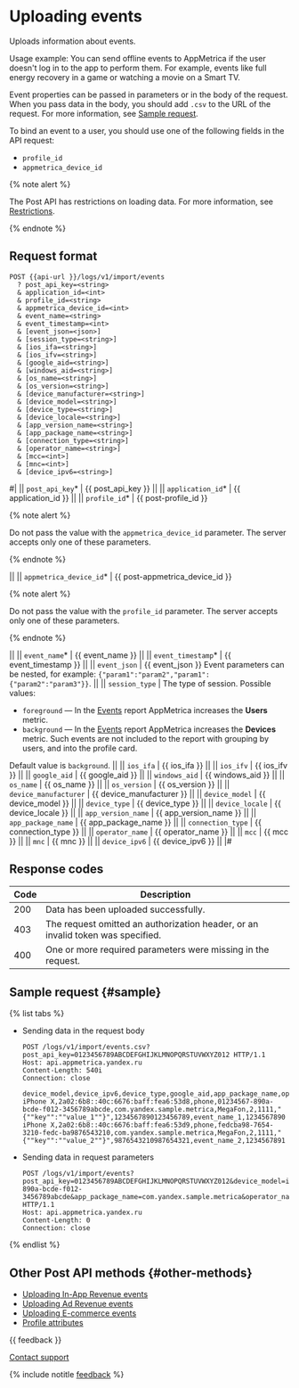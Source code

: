 # Uploading events

Uploads information about events.

Usage example: You can send offline events to AppMetrica if the user doesn't log in to the app to perform them. For example, events like full energy recovery in a game or watching a movie on a Smart TV.

Event properties can be passed in parameters or in the body of the request. When you pass data in the body, you should add `.csv` to the URL of the request. For more information, see [Sample request](#sample).

To bind an event to a user, you should use one of the following fields in the API request:

- `profile_id`
- `appmetrica_device_id`

{% note alert %}

The Post API has restrictions on loading data. For more information, see [Restrictions](restrictions.md).

{% endnote %}

## Request format

```
POST {{api-url }}/logs/v1/import/events
  ? post_api_key=<string>
  & application_id=<int>
  & profile_id=<string>
  & appmetrica_device_id=<int>
  & event_name=<string>
  & event_timestamp=<int>
  & [event_json=<json>]
  & [session_type=<string>]
  & [ios_ifa=<string>]
  & [ios_ifv=<string>]
  & [google_aid=<string>]
  & [windows_aid=<string>]
  & [os_name=<string>]
  & [os_version=<string>]
  & [device_manufacturer=<string>]
  & [device_model=<string>]
  & [device_type=<string>]
  & [device_locale=<string>]
  & [app_version_name=<string>]
  & [app_package_name=<string>]
  & [connection_type=<string>]
  & [operator_name=<string>]
  & [mcc=<int>]
  & [mnc=<int>]
  & [device_ipv6=<string>]
```

#|
|| `post_api_key`* | {{ post_api_key }} ||
|| `application_id`* | {{ application_id }} ||
|| `profile_id`* | {{ post-profile_id }}

{% note alert %}

Do not pass the value with the `appmetrica_device_id` parameter. The server accepts only one of these parameters.

{% endnote %}

||
|| `appmetrica_device_id`* | {{ post-appmetrica_device_id }}

{% note alert %}

Do not pass the value with the `profile_id` parameter. The server accepts only one of these parameters.

{% endnote %}

||
|| `event_name`* | {{ event_name }} ||
|| `event_timestamp`* | {{ event_timestamp }} ||
|| `event_json` | {{ event_json }} Event parameters can be nested, for example: `{"param1":"param2","param1":{"param2":"param3"}}`. ||
|| `session_type` | The type of session. Possible values:

- `foreground` — In the [Events](../../mobile-reports/events-report.md) report AppMetrica increases the **Users** metric.
- `background` — In the [Events](../../mobile-reports/events-report.md) report AppMetrica increases the **Devices** metric. Such events are not included to the report with grouping by users, and into the profile card.

Default value is `background`. ||
|| `ios_ifa` | {{ ios_ifa }} ||
|| `ios_ifv` | {{ ios_ifv }} ||
|| `google_aid` | {{ google_aid }} ||
|| `windows_aid` | {{ windows_aid }} ||
|| `os_name` | {{ os_name }} ||
|| `os_version` | {{ os_version }} ||
|| `device_manufacturer` | {{ device_manufacturer }} ||
|| `device_model` | {{ device_model }} ||
|| `device_type` | {{ device_type }} ||
|| `device_locale` | {{ device_locale }} ||
|| `app_version_name` | {{ app_version_name }} ||
|| `app_package_name` | {{ app_package_name }} ||
|| `connection_type` | {{ connection_type }} ||
|| `operator_name` | {{ operator_name }} ||
|| `mcc` | {{ mcc }} ||
|| `mnc` | {{ mnc }} ||
|| `device_ipv6` | {{ device_ipv6 }} ||
|#

## Response codes

| Code | Description |
| ----- | ----- |
| 200 | Data has been uploaded successfully. |
| 403 | The request omitted an authorization header, or an invalid token was specified. |
| 400 | One or more required parameters were missing in the request. |

## Sample request {#sample}

{% list tabs %}

- Sending data in the request body

  ```http translate=no
  POST /logs/v1/import/events.csv?post_api_key=0123456789ABCDEFGHIJKLMNOPQRSTUVWXYZ012 HTTP/1.1
  Host: api.appmetrica.yandex.ru
  Content-Length: 540i
  Connection: close

  device_model,device_ipv6,device_type,google_aid,app_package_name,operator_name,mnc,application_id,event_json,profile_id,event_name,event_timestamp
  iPhone X,2a02:6b8::40c:6676:baff:fea6:53d8,phone,01234567-890a-bcde-f012-3456789abcde,com.yandex.sample.metrica,MegaFon,2,1111,"{""key"":""value_1""}",1234567890123456789,event_name_1,1234567890
  iPhone X,2a02:6b8::40c:6676:baff:fea6:53d9,phone,fedcba98-7654-3210-fedc-ba9876543210,com.yandex.sample.metrica,MegaFon,2,1111,"{""key"":""value_2""}",9876543210987654321,event_name_2,1234567891
  ```

- Sending data in request parameters

  ```http translate=no
  POST /logs/v1/import/events?post_api_key=0123456789ABCDEFGHIJKLMNOPQRSTUVWXYZ012&device_model=iPhone%20X&device_ipv6=2a02%3A6b8%3A%3A40c%3A6676%3Abaff%3Afea6%3A53d8&device_type=phone&google_aid=01234567-890a-bcde-f012-3456789abcde&app_package_name=com.yandex.sample.metrica&operator_name=MegaFon&mnc=2&application_id=1111&event_json=%7B%22key%22%3A%22value%22%7D&profile_id=1234567890123456789&event_name=event_name&event_timestamp=1234567890 HTTP/1.1
  Host: api.appmetrica.yandex.ru
  Content-Length: 0
  Connection: close
  ```

{% endlist %}

## Other Post API methods {#other-methods}

- [Uploading In-App Revenue events](post-revenue.md)
- [Uploading Ad Revenue events](post-adrevenue.md)
- [Uploading E-commerce events](post-ecommerce.md)
- [Profile attributes](post-profile-attributes.md)

{{ feedback }}

<a href="../../troubleshooting/feedback-new">
  <span class="button">Contact support</span>
</a>

{% include notitle [feedback](../../_includes/feedback-button.md) %}
